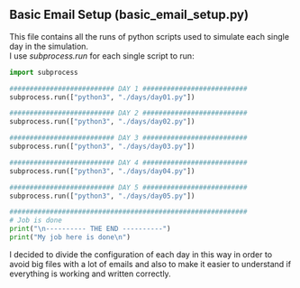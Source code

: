 ## Basic Email Setup (basic_email_setup.py)
This file contains all the runs of python scripts used to simulate each single day in the simulation.\
I use *subprocess.run* for each single script to run:
```py
import subprocess

########################## DAY 1 ##########################
subprocess.run(["python3", "./days/day01.py"])

########################## DAY 2 ##########################
subprocess.run(["python3", "./days/day02.py"])

########################## DAY 3 ##########################
subprocess.run(["python3", "./days/day03.py"])

########################## DAY 4 ##########################
subprocess.run(["python3", "./days/day04.py"])

########################## DAY 5 ##########################
subprocess.run(["python3", "./days/day05.py"])

###########################################################
# Job is done
print("\n---------- THE END ----------")
print("My job here is done\n")
```
I decided to divide the configuration of each day in this way in order to avoid big files with a lot of emails and also to make it easier to understand if everything is working and written correctly.
